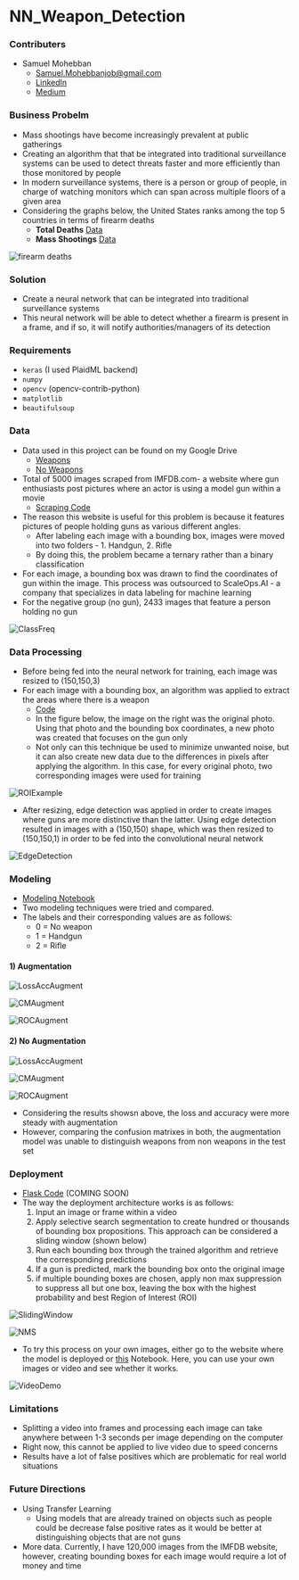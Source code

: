 # NN_Weapon_Detection

### Contributers
- Samuel Mohebban
    - Samuel.Mohebbanjob@gmail.com
    - [LinkedIn](https://www.linkedin.com/in/samuel-mohebban-b50732139/)
    - [Medium](https://medium.com/@HeeebsInc)

### Business Probelm
- Mass shootings have become increasingly prevalent at public gatherings 
- Creating an algorithm that that be integrated into traditional surveillance systems can be used to detect threats faster and more efficiently than those monitored by people 
- In modern surveillance systems, there is a person or group of people, in charge of watching monitors which can span across multiple floors of a given area
- Considering the graphs below, the United States ranks among the top 5 countries in terms of firearm deaths 
    - **Total Deaths** [Data](https://worldpopulationreview.com/country-rankings/gun-deaths-by-country)
    - **Mass Shootings** [Data](https://worldpopulationreview.com/country-rankings/mass-shootings-by-country)
    
![firearm deaths](Figures/FirearmDeaths.png)

### Solution 
- Create a neural network that can be integrated into traditional surveillance systems 
- This neural network will be able to detect whether a firearm is present in a frame, and if so, it will notify authorities/managers of its detection

### Requirements
- `keras` (I used PlaidML backend)
- `numpy` 
- `opencv` (opencv-contrib-python)
- `matplotlib`
- `beautifulsoup`

### Data 
- Data used in this project can be found on my Google Drive 
    - [Weapons](https://drive.google.com/file/d/1EZZKhCk0DK3S9zB53o3nWhKrZUbmN2Up/view?usp=sharing)
    - [No Weapons](https://drive.google.com/file/d/13PP-I6VdRt0mrVkquFxF_Y2HO6S1E0lR/view?usp=sharing)
- Total of 5000 images scraped from IMFDB.com- a website where gun enthusiasts post pictures where an actor is using a model gun within a movie 
    - [Scraping Code](Scraping)
- The reason this website is useful for this problem is because it features pictures of people holding guns as various different angles.
    - After labeling each image with a bounding box, images were moved into two folders - 1. Handgun, 2. Rifle
    - By doing this, the problem became a ternary rather than a binary classification 
- For each image, a bounding box was drawn to find the coordinates of gun within the image.  This process was outsourced to ScaleOps.AI - a company that specializes in data labeling for machine learning 
- For the negative group (no gun), 2433 images that feature a person holding no gun

![ClassFreq](Figures/ClassFreq.png)

### Data Processing 
- Before being fed into the neural network for training, each image was resized to (150,150,3)
- For each image with a bounding box, an algorithm was applied to extract the areas where there is a weapon
    - [Code](IOU_SlidingWindow.ipynb)
    - In the figure below, the image on the right was the original photo. Using that photo and the bounding box coordinates, a new photo was created that focuses on the gun only
    - Not only can this technique be used to minimize unwanted noise, but it can also create new data due to the differences in pixels after applying the algorithm.  In this case, for every original photo, two corresponding images were used for training 

![ROIExample](Figures/ROIExample.png)

- After resizing, edge detection was applied in order to create images where guns are more distinctive than the latter.  Using edge detection resulted in images with a (150,150) shape, which was then resized to (150,150,1) in order to be fed into the convolutional neural network

![EdgeDetection](Figures/EdgeDetection.png)

### Modeling 
- [Modeling Notebook](ModelingNotebook.ipynb)
- Two modeling techniques were tried and compared.
- The labels and their corresponding values are as follows: 
    - 0 = No weapon 
    - 1 = Handgun
    - 2 = Rifle
#### 1) Augmentation
![LossAccAugment](Figures/CNNModelAugment.png)

![CMAugment](Figures/CMAugment.png)

![ROCAugment](Figures/ROCAUCAugment.png)

#### 2) No Augmentation 
![LossAccAugment](Figures/CNNModelNoAugment.png)

![CMAugment](Figures/CMNoAugment.png)

![ROCAugment](Figures/ROCAUCNoAugment.png)




- Considering the results showsn above, the loss and accuracy were more steady with augmentation
- However, comparing the confusion matrixes in both, the augmentation model was unable to distinguish weapons from non weapons in the test set


### Deployment 
- [Flask Code](FlaskApp) (COMING SOON)
- The way the deployment architecture works is as follows: 
    1) Input an image or frame within a video 
    2) Apply selective search segmentation to create hundred or thousands of bounding box propositions.  This approach can be considered a sliding window (shown below)
    3) Run each bounding box through the trained algorithm and retrieve the corresponding predictions 
    4) If a gun is predicted, mark the bounding box onto the original image 
    5) if multiple bounding boxes are chosen, apply non max suppression to suppress all but one box, leaving the box with the highest probability and best Region of Interest (ROI)
    
![SlidingWindow](Figures/SlidingWindow.gif)
     
![NMS](Figures/NMS.png)

- To try this process on your own images, either go to the website where the model is deployed or [this](OpenCVTesting.ipynb) Notebook. Here, you can use your own images or video and see whether it works. 

![VideoDemo](Figures/Demo.gif)


### Limitations
- Splitting a video into frames and processing each image can take anywhere between 1-3 seconds per image depending on the computer 
- Right now, this cannot be applied to live video due to speed concerns 
- Results have a lot of false positives which are problematic for real world situations

### Future Directions 
- Using Transfer Learning 
    - Using models that are already trained on objects such as people could be decrease false positive rates as it would be better at distinguishing objects that are not guns
- More data.  Currently, I have 120,000 images from the IMFDB website, however, creating bounding boxes for each image would require a lot of money and time 
    
    
    
    



 
